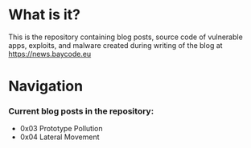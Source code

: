 # What is it?
This is the repository containing blog posts, source code of vulnerable apps, exploits, and malware created during writing of the blog at https://news.baycode.eu

# Navigation
### Current blog posts in the repository:
- 0x03 Prototype Pollution
- 0x04 Lateral Movement